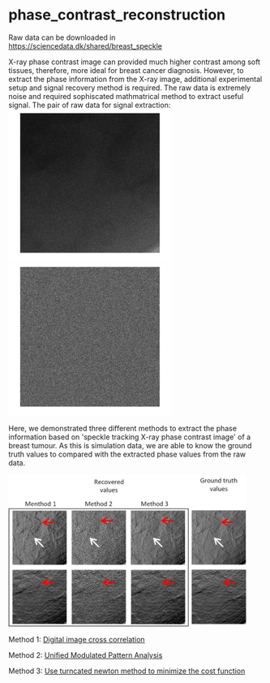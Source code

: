 # phase_contrast_reconstruction
Raw data can be downloaded in https://sciencedata.dk/shared/breast_speckle


X-ray phase contrast image can provided much higher contrast among soft tissues, therefore, more ideal for breast cancer diagnosis. However, to extract the phase information from the X-ray image, additional experimental setup and signal recovery method is required.
The raw data is extremely noise and required sophiscated mathmatrical method to extract useful signal.
The pair of raw data for signal extraction:
<img src=raw_data_I.jpg height = 300> <img src=raw_sandpaper.jpg height = 300>

Here, we demonstrated three different methods to extract the phase information based on 'speckle tracking X-ray phase contrast image' of a breast tumour. As this is simulation data, we are able to know the ground truth values to compared with the extracted phase values from the raw data. 

<img src=Github_phasecontrast.jpg height = 300>

Method 1: [Digital image cross correlation](phase_contrast_reconstruction/phase_contrast_reconstruction/Cross_cor_main.py)

Method 2: [Unified Modulated Pattern Analysis](https://github.com/pierrethibault/UMPA)

Method 3: [Use turncated newton method to minimize the cost function](phase_contrast_reconstruction/Iterative_cal.py)
